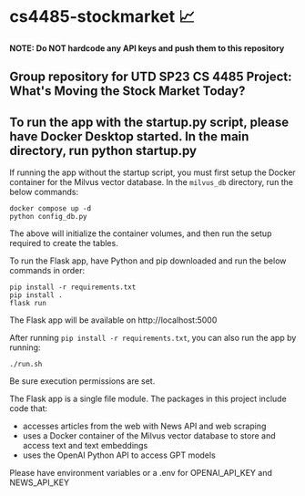 # cs4485-stockmarket 📈
**NOTE: Do NOT hardcode any API keys and push them to this repository**

Group repository for UTD SP23 CS 4485 Project: What's Moving the Stock Market Today?
---
To run the app with the startup.py script, please have Docker Desktop started.
In the main directory, run
python startup.py 
---
If running the app without the startup script, you must first setup the Docker container for the Milvus vector database.
In the `milvus_db` directory, run the below commands:
```
docker compose up -d
python config_db.py
```
The above will initialize the container volumes, and then run the setup required to create the tables.

To run the Flask app, have Python and pip downloaded and run the below commands in order:
```
pip install -r requirements.txt
pip install .
flask run
```
The Flask app will be available on http://localhost:5000

After running `pip install -r requirements.txt`, you can also run the app by running:
```
./run.sh
```
Be sure execution permissions are set.

The Flask app is a single file module. The packages in this project include code that:
- accesses articles from the web with News API and web scraping
- uses a Docker container of the Milvus vector database to store and access text and text embeddings
- uses the OpenAI Python API to access GPT models

Please have environment variables or a .env for OPENAI_API_KEY and NEWS_API_KEY